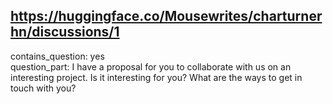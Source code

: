 ## https://huggingface.co/Mousewrites/charturnerhn/discussions/1

contains_question: yes  
question_part: I have a proposal for you to collaborate with us on an interesting project. Is it interesting for you? What are the ways to get in touch with you?